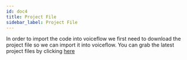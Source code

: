 ```yaml
---
id: doc4
title: Project File
sidebar_label: Project File
---
```


In order to import the code into voiceflow we first need to download the project file so we can import it into voiceflow. You can grab the latest project files by clicking [here](https://download.andrewstech.me/projects/alpha-video/)
